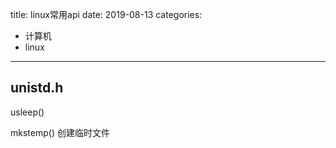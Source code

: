 title: linux常用api
date: 2019-08-13
categories:
- 计算机
- linux


---

## unistd.h 

usleep()

mkstemp() 创建临时文件

